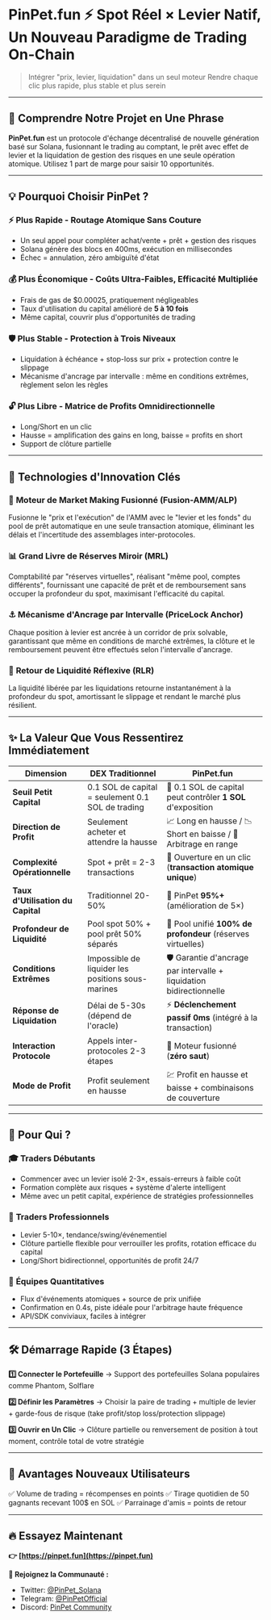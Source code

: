 # PinPet.fun ⚡ Spot Réel × Levier Natif, Un Nouveau Paradigme de Trading On-Chain

> Intégrer "prix, levier, liquidation" dans un seul moteur
> Rendre chaque clic plus rapide, plus stable et plus serein

---

## 🎯 Comprendre Notre Projet en Une Phrase

**PinPet.fun** est un protocole d'échange décentralisé de nouvelle génération basé sur Solana, fusionnant le trading au comptant, le prêt avec effet de levier et la liquidation de gestion des risques en une seule opération atomique. Utilisez 1 part de marge pour saisir 10 opportunités.

---

## 💡 Pourquoi Choisir PinPet ?

### ⚡ **Plus Rapide** - Routage Atomique Sans Couture
- Un seul appel pour compléter achat/vente + prêt + gestion des risques
- Solana génère des blocs en 400ms, exécution en millisecondes
- Échec = annulation, zéro ambiguïté d'état

### 💰 **Plus Économique** - Coûts Ultra-Faibles, Efficacité Multipliée
- Frais de gas de $0.00025, pratiquement négligeables
- Taux d'utilisation du capital amélioré de **5 à 10 fois**
- Même capital, couvrir plus d'opportunités de trading

### 🛡️ **Plus Stable** - Protection à Trois Niveaux
- Liquidation à échéance + stop-loss sur prix + protection contre le slippage
- Mécanisme d'ancrage par intervalle : même en conditions extrêmes, règlement selon les règles

### 🔓 **Plus Libre** - Matrice de Profits Omnidirectionnelle
- Long/Short en un clic
- Hausse = amplification des gains en long, baisse = profits en short
- Support de clôture partielle

---

## 🚀 Technologies d'Innovation Clés

### 🔧 **Moteur de Market Making Fusionné** (Fusion-AMM/ALP)
Fusionne le "prix et l'exécution" de l'AMM avec le "levier et les fonds" du pool de prêt automatique en une seule transaction atomique, éliminant les délais et l'incertitude des assemblages inter-protocoles.

### 📊 **Grand Livre de Réserves Miroir** (MRL)
Comptabilité par "réserves virtuelles", réalisant "même pool, comptes différents", fournissant une capacité de prêt et de remboursement sans occuper la profondeur du spot, maximisant l'efficacité du capital.

### ⚓ **Mécanisme d'Ancrage par Intervalle** (PriceLock Anchor)
Chaque position à levier est ancrée à un corridor de prix solvable, garantissant que même en conditions de marché extrêmes, la clôture et le remboursement peuvent être effectués selon l'intervalle d'ancrage.

### 🔄 **Retour de Liquidité Réflexive** (RLR)
La liquidité libérée par les liquidations retourne instantanément à la profondeur du spot, amortissant le slippage et rendant le marché plus résilient.

---

## ✨ La Valeur Que Vous Ressentirez Immédiatement

| Dimension | DEX Traditionnel | PinPet.fun |
|-----|---------|-----------|
| **Seuil Petit Capital** | 0.1 SOL de capital = seulement 0.1 SOL de trading | 🎁 0.1 SOL de capital peut contrôler **1 SOL** d'exposition |
| **Direction de Profit** | Seulement acheter et attendre la hausse | 📈 Long en hausse / 📉 Short en baisse / 🌊 Arbitrage en range |
| **Complexité Opérationnelle** | Spot + prêt = 2-3 transactions | 🎯 Ouverture en un clic (**transaction atomique unique**) |
| **Taux d'Utilisation du Capital** | Traditionnel 20-50% | 🚀 PinPet **95%+** (amélioration de 5×) |
| **Profondeur de Liquidité** | Pool spot 50% + pool prêt 50% séparés | 🌊 Pool unifié **100% de profondeur** (réserves virtuelles) |
| **Conditions Extrêmes** | Impossible de liquider les positions sous-marines | 🛡️ Garantie d'ancrage par intervalle + liquidation bidirectionnelle |
| **Réponse de Liquidation** | Délai de 5-30s (dépend de l'oracle) | ⚡ **Déclenchement passif 0ms** (intégré à la transaction) |
| **Interaction Protocole** | Appels inter-protocoles 2-3 étapes | 🔗 Moteur fusionné (**zéro saut**) |
| **Mode de Profit** | Profit seulement en hausse | 💹 Profit en hausse et baisse + combinaisons de couverture |


---

## 🎯 Pour Qui ?

### 🎓 **Traders Débutants**
- Commencer avec un levier isolé 2-3×, essais-erreurs à faible coût
- Formation complète aux risques + système d'alerte intelligent
- Même avec un petit capital, expérience de stratégies professionnelles

### 💼 **Traders Professionnels**
- Levier 5-10×, tendance/swing/événementiel
- Clôture partielle flexible pour verrouiller les profits, rotation efficace du capital
- Long/Short bidirectionnel, opportunités de profit 24/7

### 🤖 **Équipes Quantitatives**
- Flux d'événements atomiques + source de prix unifiée
- Confirmation en 0.4s, piste idéale pour l'arbitrage haute fréquence
- API/SDK conviviaux, faciles à intégrer

---

## 🛠️ Démarrage Rapide (3 Étapes)

**1️⃣ Connecter le Portefeuille**
→ Support des portefeuilles Solana populaires comme Phantom, Solflare

**2️⃣ Définir les Paramètres**
→ Choisir la paire de trading + multiple de levier + garde-fous de risque (take profit/stop loss/protection slippage)

**3️⃣ Ouvrir en Un Clic**
→ Clôture partielle ou renversement de position à tout moment, contrôle total de votre stratégie

---

## 🎁 Avantages Nouveaux Utilisateurs

✅ Volume de trading = récompenses en points
✅ Tirage quotidien de 50 gagnants recevant 100$ en SOL
✅ Parrainage d'amis = points de retour

---

## 🔥 Essayez Maintenant

**👉 [https://pinpet.fun](https://pinpet.fun)**

**📱 Rejoignez la Communauté :**
- Twitter: [@PinPet_Solana](https://twitter.com/PinPet_Solana)
- Telegram: [@PinPetOfficial](https://t.me/PinPetOfficial)
- Discord: [PinPet Community](https://discord.gg/pinpet)
